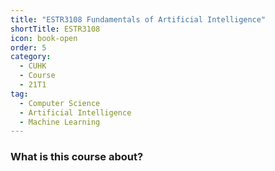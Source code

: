 ```yaml
---
title: "ESTR3108 Fundamentals of Artificial Intelligence"
shortTitle: ESTR3108
icon: book-open
order: 5
category:
  - CUHK
  - Course
  - 21T1
tag:
  - Computer Science
  - Artificial Intelligence
  - Machine Learning
---
```


### What is this course about? 